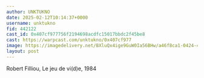 ```yaml
---
author: UNKTUKNO
date: 2025-02-12T10:14:37+0000
username: unktukno
fid: 442122
cast_id: 0x407cf977756f2194698acdfc15017bbdc2f45be8
cast: https://warpcast.com/unktukno/0x407cf977
image: https://imagedelivery.net/BXluQx4ige9GuW0Ia56BHw/a46f8ca1-0424-441b-e53b-c0f4b04ef900/original
layout: post
---
```

Robert Filliou, Le jeu de vi(d)e, 1984  

<img src='https://imagedelivery.net/BXluQx4ige9GuW0Ia56BHw/a46f8ca1-0424-441b-e53b-c0f4b04ef900/original' alt='' referrerpolicy='no-referrer'/>
